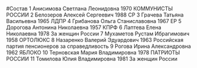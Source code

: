 #Состав
1 Анисимова Светлана Леонидовна 1970 КОММУНИСТЫ РОССИИ
2 Белозеров Алексей Сергеевич 1988 СР
3 Грачева Татьяна Васильевна 1965 ЛДПР
4 Грибанова Ольга Станиславовна 1967 ЕР
5 Дорогова Антонина Николаевна 1957 КПРФ
6 Лаптева Елена Николаевна 1978 За женщин России
7 Мухаметов Рустам Ибрагимович 1958 ОРТОЛЮКС
8 Назаренко Валерий Эдуардович 1963 Российская партия пенсионеров за справедливость
9 Рогова Ирина Александровна 1962 ЯБЛОКО
10 Терновская Мария Владимировна 1978 ПАТРИОТЫ РОССИИ
11 Томилова Юлия Владимировна 1981 За женщин России
